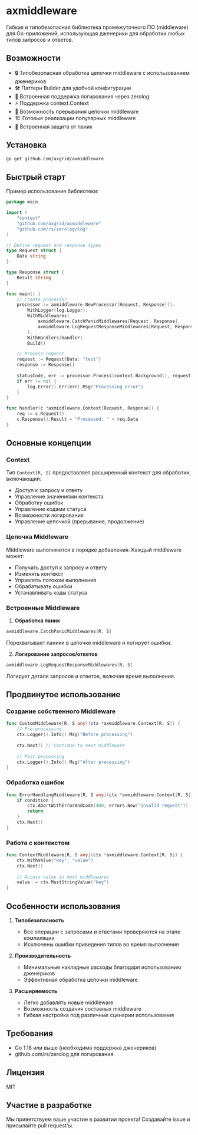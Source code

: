 # axmiddleware

Гибкая и типобезопасная библиотека промежуточного ПО (middleware) для Go-приложений, использующая дженерики для обработки любых типов запросов и ответов.

## Возможности

- 🔒 Типобезопасная обработка цепочки middleware с использованием дженериков
- 🛠 Паттерн Builder для удобной конфигурации
- 📝 Встроенная поддержка логирования через zerolog
- ⚡ Поддержка context.Context
- 🔄 Возможность прерывания цепочки middleware
- 🏗 Готовые реализации популярных middleware
- 💪 Встроенная защита от паник

## Установка

```bash
go get github.com/axgrid/axmiddleware
```

## Быстрый старт

Пример использования библиотеки:

```go
package main

import (
    "context"
    "github.com/axgrid/axmiddleware"
    "github.com/rs/zerolog/log"
)

// Define request and response types
type Request struct {
    Data string
}

type Response struct {
    Result string
}

func main() {
    // Create processor
    processor := axmiddleware.NewProcessor[Request, Response]().
        WithLogger(log.Logger).
        WithMiddlewares(
            axmiddleware.CatchPanicMiddlewares[Request, Response],
            axmiddleware.LogRequestResponseMiddlewares[Request, Response],
        ).
        WithHandlers(handler).
        Build()

    // Process request
    request := Request{Data: "test"}
    response := Response{}
    
    statusCode, err := processor.Process(context.Background(), request, &response)
    if err != nil {
        log.Error().Err(err).Msg("Processing error")
    }
}

func handler(c *axmiddleware.Context[Request, Response]) {
    req := c.Request()
    c.Response().Result = "Processed: " + req.Data
}
```

## Основные концепции

### Context

Тип `Context[R, S]` предоставляет расширенный контекст для обработки, включающий:
- Доступ к запросу и ответу
- Управление значениями контекста
- Обработку ошибок
- Управление кодами статуса
- Возможности логирования
- Управление цепочкой (прерывание, продолжение)

### Цепочка Middleware

Middleware выполняются в порядке добавления. Каждый middleware может:
- Получать доступ к запросу и ответу
- Изменять контекст
- Управлять потоком выполнения
- Обрабатывать ошибки
- Устанавливать коды статуса

### Встроенные Middleware

1. **Обработка паник**
```go
axmiddleware.CatchPanicMiddlewares[R, S]
```
Перехватывает паники в цепочке middleware и логирует ошибки.

2. **Логирование запросов/ответов**
```go
axmiddleware.LogRequestResponseMiddlewares[R, S]
```
Логирует детали запросов и ответов, включая время выполнения.

## Продвинутое использование

### Создание собственного Middleware

```go
func CustomMiddleware[R, S any](ctx *axmiddleware.Context[R, S]) {
    // Pre-processing
    ctx.Logger().Info().Msg("Before processing")
    
    ctx.Next() // Continue to next middleware
    
    // Post-processing
    ctx.Logger().Info().Msg("After processing")
}
```

### Обработка ошибок

```go
func ErrorHandlingMiddleware[R, S any](ctx *axmiddleware.Context[R, S]) {
    if condition {
        ctx.AbortWithErrorAndCode(400, errors.New("invalid request"))
        return
    }
    ctx.Next()
}
```

### Работа с контекстом

```go
func ContextMiddleware[R, S any](ctx *axmiddleware.Context[R, S]) {
    ctx.WithValue("key", "value")
    ctx.Next()
    
    // Access value in next middlewares
    value := ctx.MustStringValue("key")
}
```

## Особенности использования

1. **Типобезопасность**
    - Все операции с запросами и ответами проверяются на этапе компиляции
    - Исключены ошибки приведения типов во время выполнения

2. **Производительность**
    - Минимальные накладные расходы благодаря использованию дженериков
    - Эффективная обработка цепочки middleware

3. **Расширяемость**
    - Легко добавлять новые middleware
    - Возможность создания составных middleware
    - Гибкая настройка под различные сценарии использования

## Требования

- Go 1.18 или выше (необходима поддержка дженериков)
- github.com/rs/zerolog для логирования

## Лицензия

MIT

## Участие в разработке

Мы приветствуем ваше участие в развитии проекта! Создавайте issue и присылайте pull request'ы.